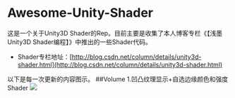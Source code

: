 # Awesome-Unity-Shader
这是一个关于Unity3D Shader的Rep。目前主要是收集了本人博客专栏《【浅墨Unity3D Shader编程】》中推出的一些Shader代码。
* Shader专栏地址：[http://blog.csdn.net/column/details/unity3d-shader.html](http://blog.csdn.net/column/details/unity3d-shader.html)

以下是每一次更新的内容图示。
##Volume 1.凹凸纹理显示+自选边缘颜色和强度Shader
![](http://img.blog.csdn.net/20141103021350640?watermark/2/text/aHR0cDovL2Jsb2cuY3Nkbi5uZXQvcG9lbV9xaWFubW8=/font/5a6L5L2T/fontsize/400/fill/I0JBQkFCMA==/dissolve/70/gravity/SouthEast)  
